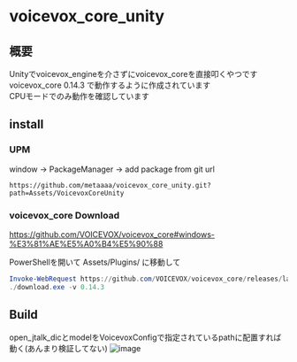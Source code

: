 # voicevox_core_unity

## 概要
Unityでvoicevox_engineを介さずにvoicevox_coreを直接叩くやつです<br>
voicevox_core 0.14.3 で動作するように作成されています<br>
CPUモードでのみ動作を確認しています<br>

## install
### UPM
window -> PackageManager -> add package from git url
```
https://github.com/metaaaa/voicevox_core_unity.git?path=Assets/VoicevoxCoreUnity
```

### voicevox_core Download
https://github.com/VOICEVOX/voicevox_core#windows-%E3%81%AE%E5%A0%B4%E5%90%88

PowerShellを開いて Assets/Plugins/ に移動して
```PowerShell
Invoke-WebRequest https://github.com/VOICEVOX/voicevox_core/releases/latest/download/download-windows-x64.exe -OutFile ./download.exe
./download.exe -v 0.14.3
```

## Build
open_jtalk_dicとmodelをVoicevoxConfigで指定されているpathに配置すれば動く(あんまり検証してない)
![image](https://user-images.githubusercontent.com/56059182/232301774-fdd28e69-c05a-4586-9027-1b0065c716a5.png)
